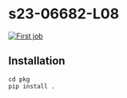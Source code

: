 # s23-06682-L08
[![First job](https://github.com/noahasch/s23-06682-L08/actions/workflows/my-workflow.yaml/badge.svg)](https://github.com/noahasch/s23-06682-L08/actions/workflows/my-workflow.yaml)
## Installation
    cd pkg
    pip install .